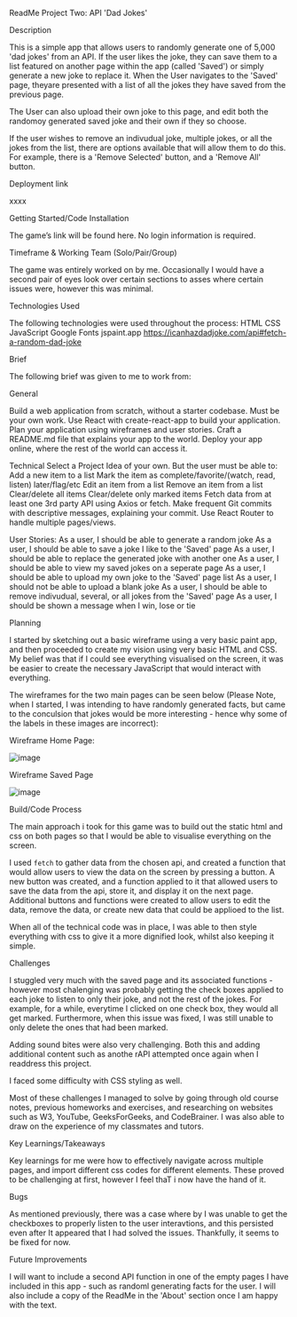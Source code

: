 ReadMe Project Two: API 'Dad Jokes'

Description

This is a simple app that allows users to randomly generate one of 5,000 'dad jokes' from an API. If the user likes the joke, they can save them to a list featured on another page within the app (called 'Saved') or simply generate a new joke to replace it. When the User navigates to the 'Saved' page, theyare presented with a list of all the jokes they have saved from the previous page. 

The User can also upload their own joke to this page, and edit both the randomoy generated saved joke and their own if they so choose. 

If the user wishes to remove an indivudual joke, multiple jokes, or all the jokes from the list, there are options available that will allow them to do this. For example, there is a 'Remove Selected' button, and a 'Remove All' button. 

Deployment link

xxxx

Getting Started/Code Installation

The game’s link will be found here. No login information is required. 



Timeframe & Working Team (Solo/Pair/Group)

The game was entirely worked on by me. Occasionally I would have a second pair of eyes look over certain sections to asses where certain issues were, however this was minimal. 


Technologies Used

The following technologies were used throughout the process:
HTML 
CSS 
JavaScript 
Google Fonts 
jspaint.app 
https://icanhazdadjoke.com/api#fetch-a-random-dad-joke

Brief

The following brief was given to me to work from:

General

Build a web application from scratch, without a starter codebase. Must be your own work.
Use React with create-react-app to build your application.
Plan your application using wireframes and user stories.
Craft a README.md file that explains your app to the world.
Deploy your app online, where the rest of the world can access it.


Technical
Select a Project Idea of your own. But the user must be able to:
Add a new item to a list
Mark the item as complete/favorite/(watch, read, listen) later/flag/etc
Edit an item from a list
Remove an item from a list
Clear/delete all items
Clear/delete only marked items
Fetch data from at least one 3rd party API using Axios or fetch.
Make frequent Git commits with descriptive messages, explaining your commit.
Use React Router to handle multiple pages/views.

User Stories:
As a user, I should be able to generate a random joke
As a user, I should be able to save a joke I like to the 'Saved' page
As a user, I should be able to replace the generated joke with another one
As a user, I should be able to view my saved jokes on a seperate page
As a user, I should be able to upload my own joke to the 'Saved' page list
As a user, I should not be able to upload a blank joke
As a user, I should be able to remove indivudual, several, or all jokes from the 'Saved' page
As a user, I should be shown a message when I win, lose or tie


Planning

I started by sketching out a basic wireframe using a very basic paint app, and then proceeded to create my vision using very basic HTML and CSS. My belief was that if I could see everything visualised on the screen, it was be easier to create the necessary JavaScript that would interact with everything. 

The wireframes for the two main pages can be seen below (Please Note, when I started, I was intending to have randomly generated facts, but came to the conculsion that jokes would be more interesting - hence why some of the labels in these images are incorrect):



Wireframe Home Page:

![image](https://media.git.generalassemb.ly/user/48202/files/11565329-be5b-4376-b32f-c5a7ae587249)

Wireframe Saved Page

![image](https://media.git.generalassemb.ly/user/48202/files/466ef5c9-d861-400b-ac84-76a975d24622)





Build/Code Process

The main approach i took for this game was to build out the static html and css on both pages so that I would be able to visualise everything on the screen.

I used `fetch` to gather data from the chosen api, and created a function that would allow users to view the data on the screen by pressing a button. A new button was created, and a function applied to it that allowed users to save the data from the api, store it, and display it on the next page. Additional buttons and functions were created to allow users to edit the data, remove the data, or create new data that could be applioed to the list.

When all of the technical code was in place, I was able to then style everything with css to give it a more dignified look, whilst also keeping it simple. 



Challenges

I stuggled very much with the saved page and its associated functions - however most chalenging was probably getting the check boxes applied to each joke to listen to only their joke, and not the rest of the jokes. For example, for a while, everytime I clicked on one check box, they would all get marked. Furthermore, when this issue was fixed, I was still unable to only delete the ones that had been marked. 

Adding sound bites were also very challenging. Both this and adding additional content such as anothe rAPI attempted once again when I readdress this project.

I faced some difficulty with CSS styling as well.


Most of these challenges I managed to solve by going through old course notes, previous homeworks and exercises, and researching on websites such as W3, YouTube, GeeksForGeeks, and CodeBrainer. I was also able to draw on the experience of my classmates and tutors.

Key Learnings/Takeaways

Key learnings for me were how to effectively navigate across multiple pages, and import different css codes for different elements. These proved to be challenging at first, however I feel thaT i now have the hand of it. 

Bugs

As mentioned previously, there was a case where by I was unable to get the checkboxes to properly listen to the user interavtions, and this persisted even after It appeared that I had solved the issues. Thankfully, it seems to be fixed for now. 

Future Improvements

I will want to include a second API function in one of the empty pages I have included in this app - such as randoml generating facts for the user. I will also include a copy of the ReadMe in the 'About' section once I am happy with the text.  




